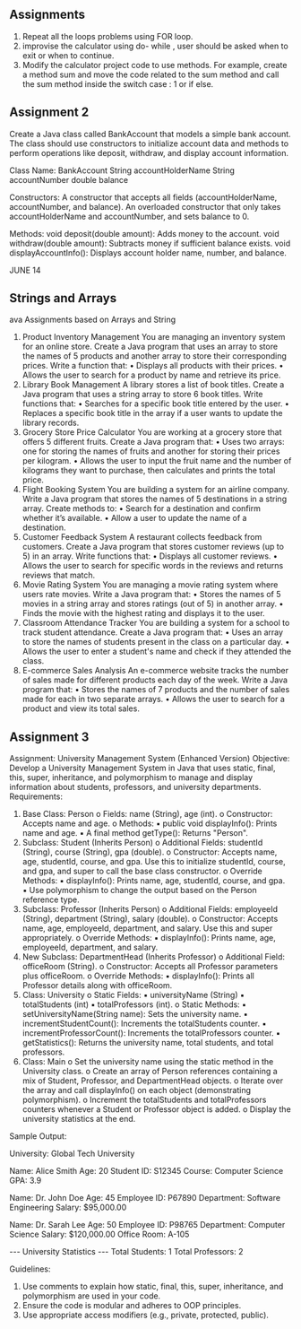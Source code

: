 ## Assignments

1. Repeat all the loops problems using FOR loop. 
2. improvise the calculator using do- while , 
user should be asked when to exit or when to continue. 
3. Modify the calculator project code to use methods. 
For example, 
create a method sum and move the code related to the sum method and
call the sum method inside the switch case : 1 or if else. 



## Assignment 2 

Create a Java class called BankAccount that models a simple bank account.
The class should use constructors to initialize account data and methods to 
perform operations like deposit, withdraw, and display account information.

Class Name: BankAccount
String accountHolderName
String accountNumber
double balance

Constructors:
A constructor that accepts all fields (accountHolderName, accountNumber, and balance).
An overloaded constructor that only takes accountHolderName and accountNumber, 
and sets balance to 0.

Methods:
void deposit(double amount): Adds money to the account.
void withdraw(double amount): Subtracts money if sufficient balance exists.
void displayAccountInfo(): Displays account holder name, number, and balance.


JUNE 14 
## Strings and Arrays 

ava Assignments based on Arrays and String
1. Product Inventory Management
   You are managing an inventory system for an online store. Create a Java program that uses an
   array to store the names of 5 products and another array to store their corresponding prices.
   Write a function that:
   • Displays all products with their prices.
   • Allows the user to search for a product by name and retrieve its price.
2. Library Book Management
   A library stores a list of book titles. Create a Java program that uses a string array to store 6 book
   titles. Write functions that:
   • Searches for a specific book title entered by the user.
   • Replaces a specific book title in the array if a user wants to update the library records.
3. Grocery Store Price Calculator
   You are working at a grocery store that offers 5 different fruits. Create a Java program that:
   • Uses two arrays: one for storing the names of fruits and another for storing their prices
   per kilogram.
   • Allows the user to input the fruit name and the number of kilograms they want to
   purchase, then calculates and prints the total price.
4. Flight Booking System
   You are building a system for an airline company. Write a Java program that stores the names of
   5 destinations in a string array. Create methods to:
   • Search for a destination and confirm whether it’s available.
   • Allow a user to update the name of a destination.
5. Customer Feedback System
   A restaurant collects feedback from customers. Create a Java program that stores customer
   reviews (up to 5) in an array. Write functions that:
   • Displays all customer reviews.
   • Allows the user to search for specific words in the reviews and returns reviews that
   match.
6. Movie Rating System
   You are managing a movie rating system where users rate movies. Write a Java program that:
   • Stores the names of 5 movies in a string array and stores ratings (out of 5) in another
   array.
   • Finds the movie with the highest rating and displays it to the user.
7. Classroom Attendance Tracker
   You are building a system for a school to track student attendance. Create a Java program that:
   • Uses an array to store the names of students present in the class on a particular day.
   • Allows the user to enter a student's name and check if they attended the class.
8. E-commerce Sales Analysis
   An e-commerce website tracks the number of sales made for different products each day of the
   week. Write a Java program that:
   • Stores the names of 7 products and the number of sales made for each in two separate
   arrays.
   • Allows the user to search for a product and view its total sales.







## Assignment 3

Assignment: University Management System (Enhanced Version)
Objective:
Develop a University Management System in Java that uses static, final, this, super, inheritance, and polymorphism to manage and display information about students, professors, and university departments.
Requirements:
1. Base Class: Person
   o Fields: name (String), age (int).
   o Constructor: Accepts name and age.
   o Methods:
   ▪ public void displayInfo(): Prints name and age.
   ▪ A final method getType(): Returns "Person".
2. Subclass: Student (Inherits Person)
   o Additional Fields: studentId (String), course (String), gpa (double).
   o Constructor: Accepts name, age, studentId, course, and gpa. Use this to initialize studentId, course, and gpa, and super to call the base class constructor.
   o Override Methods:
   ▪ displayInfo(): Prints name, age, studentId, course, and gpa.
   ▪ Use polymorphism to change the output based on the Person reference type.
3. Subclass: Professor (Inherits Person)
   o Additional Fields: employeeId (String), department (String), salary (double).
   o Constructor: Accepts name, age, employeeId, department, and salary. Use this and super appropriately.
   o Override Methods:
   ▪ displayInfo(): Prints name, age, employeeId, department, and salary.
4. New Subclass: DepartmentHead (Inherits Professor)
   o Additional Field: officeRoom (String).
   o Constructor: Accepts all Professor parameters plus officeRoom.
   o Override Methods:
   ▪ displayInfo(): Prints all Professor details along with officeRoom.
5. Class: University
   o Static Fields:
   ▪ universityName (String)
   ▪ totalStudents (int)
   ▪ totalProfessors (int).
   o Static Methods:
   ▪ setUniversityName(String name): Sets the university name.
   ▪ incrementStudentCount(): Increments the totalStudents counter.
   ▪ incrementProfessorCount(): Increments the totalProfessors counter.
   ▪ getStatistics(): Returns the university name, total students, and total professors.
6. Class: Main
   o Set the university name using the static method in the University class.
   o Create an array of Person references containing a mix of Student, Professor, and DepartmentHead objects.
   o Iterate over the array and call displayInfo() on each object (demonstrating polymorphism).
   o Increment the totalStudents and totalProfessors counters whenever a Student or Professor object is added.
   o Display the university statistics at the end.


Sample Output:

University: Global Tech University

Name: Alice Smith
Age: 20
Student ID: S12345
Course: Computer Science
GPA: 3.9

Name: Dr. John Doe
Age: 45
Employee ID: P67890
Department: Software Engineering
Salary: $95,000.00

Name: Dr. Sarah Lee
Age: 50
Employee ID: P98765
Department: Computer Science
Salary: $120,000.00
Office Room: A-105

--- University Statistics ---
Total Students: 1
Total Professors: 2

Guidelines:
1. Use comments to explain how static, final, this, super, inheritance, and polymorphism are used in your code.
2. Ensure the code is modular and adheres to OOP principles.
3. Use appropriate access modifiers (e.g., private, protected, public).